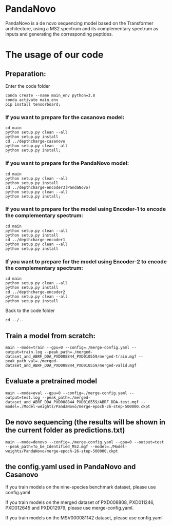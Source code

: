 # PandaNovo
PandaNovo is a de novo sequencing model based on the Transformer architecture, using a MS2 spectrum and its complementary spectrum as inputs and generating the corresponding peptides.
# The usage of our code
## Preparation:  
Enter the code folder

```
conda create --name main_env python=3.8
conda activate main_env
pip install tensorboard;
```

### If you want to prepare for the casanovo model: 

```
cd main
python setup.py clean --all
python setup.py install
cd ../depthcharge-casanovo
python setup.py clean --all
python setup.py install;
```

### If you want to prepare for the PandaNovo model: 

```
cd main
python setup.py clean --all
python setup.py install
cd ../depthcharge-encoder3(PandaNovo)
python setup.py clean --all
python setup.py install;
```

### If you want to prepare for the model using Encoder-1 to encode the complementary spectrum: 

```
cd main
python setup.py clean --all
python setup.py install
cd ../depthcharge-encoder1
python setup.py clean --all
python setup.py install
```

### If you want to prepare for the model using Encoder-2 to encode the complementary spectrum: 

```
cd main
python setup.py clean --all
python setup.py install
cd ../depthcharge-encoder2
python setup.py clean --all
python setup.py install
```

Back to the code folder

```
cd ../..
```

## Train a model from scratch:

```
main --mode=train --gpu=0 --config=./merge-config.yaml --output=train.log --peak_path=./merged-dataset_and_ABRF_DDA_PXD008844_PXD010559/merged-train.mgf --peak_path_val=./merged-dataset_and_ABRF_DDA_PXD008844_PXD010559/merged-valid.mgf
```

## Evaluate a pretrained model

```
main --mode=eval --gpu=0 --config=./merge-config.yaml --output=test.log --peak_path=./merged-dataset_and_ABRF_DDA_PXD008844_PXD010559/ABRF_DDA-test.mgf --model=./Model-weights/PandaNovo/merge-epoch-26-step-500000.ckpt 
```

## De novo sequencing (the results will be shown in the current folder as predictions.txt)

```
main --mode=denovo --config=./merge-config.yaml --gpu=0 --output=test --peak_path=To_be_Identified_MS2.mgf --model=./Model-weights/PandaNovo/merge-epoch-26-step-500000.ckpt 
```

## the config.yaml used in PandaNovo and Casanovo
If you train models on the nine-species benchmark dataset, please use config.yaml  

If you train models on the merged dataset of PXD008808, PXD011246, PXD012645 and PXD012979, please use merge-config.yaml.

If you train models on the MSV000081142 dataset, please use config.yaml


